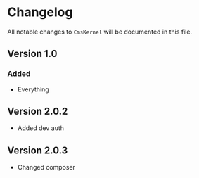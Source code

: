 # Changelog

All notable changes to `CmsKernel` will be documented in this file.

## Version 1.0

### Added
- Everything

## Version 2.0.2
- Added dev auth

## Version 2.0.3
- Changed composer
